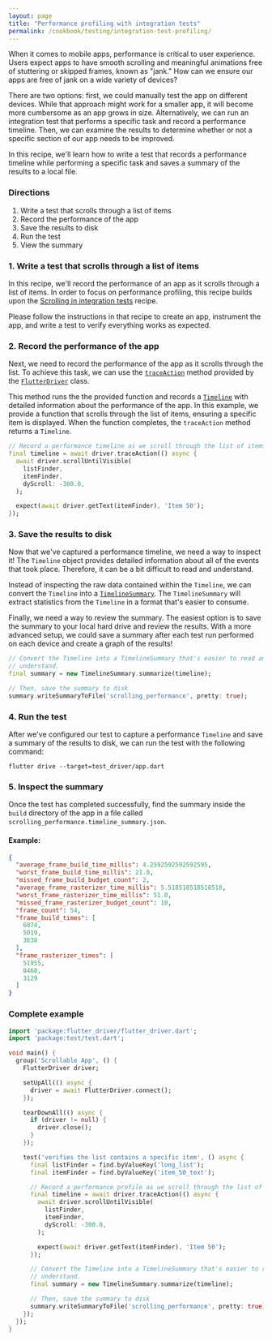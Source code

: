 ```yaml
---
layout: page
title: "Performance profiling with integration tests"
permalink: /cookbook/testing/integration-test-profiling/
---
```


When it comes to mobile apps, performance is critical to user experience. Users
expect apps to have smooth scrolling and meaningful animations free of
stuttering or skipped frames, known as "jank." How can we ensure our apps are
free of jank on a wide variety of devices? 

There are two options: first, we could manually test the app on different
devices. While that approach might work for a smaller app, it will become more
cumbersome as an app grows in size. Alternatively, we can run an integration
test that performs a specific task and record a performance timeline. Then, we
can examine the results to determine whether or not a specific section of our
app needs to be improved.

In this recipe, we'll learn how to write a test that records a performance
timeline while performing a specific task and saves a summary of the results to 
a local file.

### Directions

  1. Write a test that scrolls through a list of items
  2. Record the performance of the app
  3. Save the results to disk
  4. Run the test
  5. View the summary

### 1. Write a test that scrolls through a list of items

In this recipe, we'll record the performance of an app as it scrolls through a
list of items. In order to focus on performance profiling, this recipe builds 
upon the 
[Scrolling in integration tests](/cookbook/testing/integration-test-scrolling/)
recipe.

Please follow the instructions in that recipe to create an app, instrument the
app, and write a test to verify everything works as expected.

### 2. Record the performance of the app

Next, we need to record the performance of the app as it scrolls through the
list. To achieve this task, we can use the
[`traceAction`](https://docs.flutter.io/flutter/flutter_driver/FlutterDriver/traceAction.html)
method provided by the
[`FlutterDriver`](https://docs.flutter.io/flutter/flutter_driver/FlutterDriver-class.html)
class.

This method runs the the provided function and records a
[`Timeline`](https://docs.flutter.io/flutter/flutter_driver/Timeline-class.html)
with detailed information about the performance of the app. In this example, we
provide a function that scrolls through the list of items, ensuring a specific
item is displayed. When the function completes, the `traceAction` method returns
a `Timeline`.

<!-- skip -->
```dart
// Record a performance timeline as we scroll through the list of items
final timeline = await driver.traceAction(() async {
  await driver.scrollUntilVisible(
    listFinder,
    itemFinder,
    dyScroll: -300.0,
  );

  expect(await driver.getText(itemFinder), 'Item 50');
});
```

### 3. Save the results to disk

Now that we've captured a performance timeline, we need a way to inspect it! 
The `Timeline` object provides detailed information about all of the events that
took place. Therefore, it can be a bit difficult to read and understand.

Instead of inspecting the raw data contained within the `Timeline`, we can
convert the `Timeline` into a
[`TimelineSummary`](https://docs.flutter.io/flutter/flutter_driver/TimelineSummary-class.html).
The `TimelineSummary` will extract statistics from the `Timeline` in a format
that's easier to consume.

Finally, we need a way to review the summary. The easiest option is to save the
summary to your local hard drive and review the results. With a more advanced
setup, we could save a summary after each test run performed on each
device and create a graph of the results!

<!-- skip -->
```dart
// Convert the Timeline into a TimelineSummary that's easier to read and
// understand.
final summary = new TimelineSummary.summarize(timeline);

// Then, save the summary to disk
summary.writeSummaryToFile('scrolling_performance', pretty: true);
```

### 4. Run the test

After we've configured our test to capture a performance `Timeline` and save a 
summary of the results to disk, we can run the test with the following command:

```
flutter drive --target=test_driver/app.dart
```

### 5. Inspect the summary

Once the test has completed successfully, find the summary inside the `build` 
directory of the app in a file called 
`scrolling_performance.timeline_summary.json`.

#### Example:

```json
{
  "average_frame_build_time_millis": 4.2592592592592595,
  "worst_frame_build_time_millis": 21.0,
  "missed_frame_build_budget_count": 2,
  "average_frame_rasterizer_time_millis": 5.518518518518518,
  "worst_frame_rasterizer_time_millis": 51.0,
  "missed_frame_rasterizer_budget_count": 10,
  "frame_count": 54,
  "frame_build_times": [
    6874,
    5019,
    3638
  ],
  "frame_rasterizer_times": [
    51955,
    8468,
    3129
  ]
}
```

### Complete example

```dart
import 'package:flutter_driver/flutter_driver.dart';
import 'package:test/test.dart';

void main() {
  group('Scrollable App', () {
    FlutterDriver driver;

    setUpAll(() async {
      driver = await FlutterDriver.connect();
    });

    tearDownAll(() async {
      if (driver != null) {
        driver.close();
      }
    });

    test('verifies the list contains a specific item', () async {
      final listFinder = find.byValueKey('long_list');
      final itemFinder = find.byValueKey('item_50_text');

      // Record a performance profile as we scroll through the list of items
      final timeline = await driver.traceAction(() async {
        await driver.scrollUntilVisible(
          listFinder,
          itemFinder,
          dyScroll: -300.0,
        );

        expect(await driver.getText(itemFinder), 'Item 50');
      });

      // Convert the Timeline into a TimelineSummary that's easier to read and
      // understand.
      final summary = new TimelineSummary.summarize(timeline);

      // Then, save the summary to disk
      summary.writeSummaryToFile('scrolling_performance', pretty: true);
    });
  });
}
```
